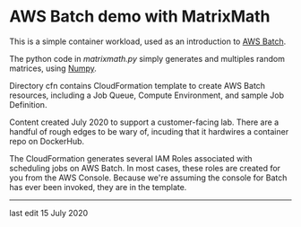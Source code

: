 # AWS Batch demo with MatrixMath

This is a simple container workload, used as an introduction to [AWS Batch](https://aws.amazon.com/batch/).

The python code in _matrixmath.py_ simply generates and multiples random matrices, using [Numpy](https://numpydoc.readthedocs.io/en/latest/).

Directory cfn contains CloudFormation template to create AWS Batch resources, including a Job Queue, Compute Environment, and sample Job Definition.

Content created July 2020 to support a customer-facing lab.  There are a handful of rough edges to be wary of, incuding that it hardwires a container repo on DockerHub.

The CloudFormation generates several IAM Roles associated with scheduling jobs on AWS Batch.  In most cases, these roles are created for you from the AWS Console.  Because we're assuming the console for Batch has ever been invoked, they are in the template.

---
last edit 15 July 2020

